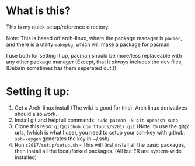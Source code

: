 # What is this?

This is my quick setup/reference directory.

Note: This is based off arch-linux, where the package manager is `pacman`, and there is a utility `makepkg`, which will make a package for pacman.

I use both for setting it up, pacman should be more/less replaceable with any other package manager (Except, that it *always* includes the dev files, (Debain sometimes has them seperated out.))


# Setting it up:

1. Get a Arch-linux install (The wiki is good for this). Arch linux derivatives should also work.
2. Install git and helpfull commands: `sudo pacman -S git openssh sudo`
3. Clone this repo: `git@github.com:ttoocs/s2017.git` (Note: to use the git@ urls, (which is what I use), you need to setup your ssh-key with github. `ssh-keygen` generates the key in ~/.ssh/.
6. Run `s2017/setup/setup.sh` - This will first install all the basic packages, then install all the local/forked packages. (All but ER are system-wide installed)

